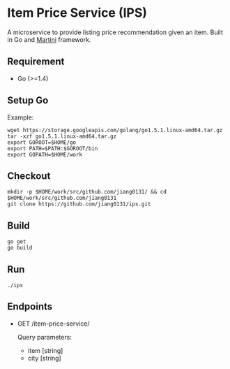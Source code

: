 Item Price Service (IPS)
===
A microservice to provide listing price recommendation given an item. Built in Go and [Martini](https://github.com/go-martini/martini) framework.

Requirement
-----------
- Go (>=1.4)

Setup Go
------------
Example:

    wget https://storage.googleapis.com/golang/go1.5.1.linux-amd64.tar.gz
    tar -xzf go1.5.1.linux-amd64.tar.gz
    export GOROOT=$HOME/go
    export PATH=$PATH:$GOROOT/bin
    export GOPATH=$HOME/work

Checkout
-------------
    mkdir -p $HOME/work/src/github.com/jiang0131/ && cd $HOME/work/src/github.com/jiang0131
    git clone https://github.com/jiang0131/ips.git

Build
-------------
    go get
    go build

Run
-------------
    ./ips

Endpoints
-------------
* GET /item-price-service/

  Query parameters:
  - item [string]
  - city [string]

